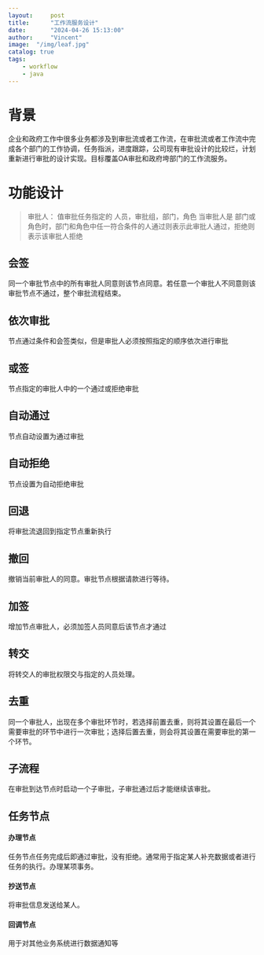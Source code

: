 ```yaml
---
layout:     post
title:      "工作流服务设计"
date:       "2024-04-26 15:13:00"
author:     "Vincent"
image:  "/img/leaf.jpg"
catalog: true
tags:
    - workflow
    - java
---
```


# 背景

企业和政府工作中很多业务都涉及到审批流或者工作流，在审批流或者工作流中完成各个部门的工作协调，任务指派，进度跟踪，公司现有审批设计的比较烂，计划重新进行审批的设计实现。目标覆盖OA审批和政府垮部门的工作流服务。


# 功能设计

>
> 审批人： 值审批任务指定的 人员，审批组，部门，角色
> 当审批人是 部门或角色时，部门和角色中任一符合条件的人通过则表示此审批人通过，拒绝则表示该审批人拒绝
>

## 会签

同一个审批节点中的所有审批人同意则该节点同意。若任意一个审批人不同意则该审批节点不通过，整个审批流程结束。

## 依次审批

节点通过条件和会签类似，但是审批人必须按照指定的顺序依次进行审批

## 或签
节点指定的审批人中的一个通过或拒绝审批

## 自动通过

节点自动设置为通过审批

## 自动拒绝

节点设置为自动拒绝审批

## 回退
将审批流退回到指定节点重新执行

## 撤回
撤销当前审批人的同意。审批节点根据请款进行等待。

## 加签
增加节点审批人，必须加签人员同意后该节点才通过

## 转交
将转交人的审批权限交与指定的人员处理。

## 去重
同一个审批人，出现在多个审批环节时，若选择前置去重，则将其设置在最后一个需要审批的环节中进行一次审批；选择后置去重，则会将其设置在需要审批的第一个环节。

##  子流程
在审批到达节点时启动一个子审批，子审批通过后才能继续该审批。

## 任务节点

#### 办理节点

任务节点任务完成后即通过审批，没有拒绝。通常用于指定某人补充数据或者进行任务的执行。办理某项事务。

#### 抄送节点
将审批信息发送给某人。

#### 回调节点
用于对其他业务系统进行数据通知等





